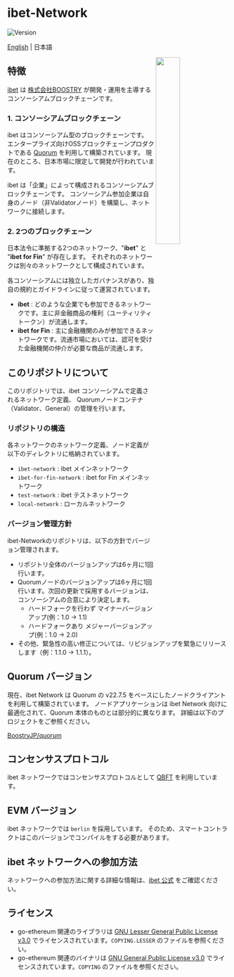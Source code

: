 # ibet-Network

<p>
  <img alt="Version" src="https://img.shields.io/badge/version-2.1-blue.svg?cacheSeconds=2592000" />
</p>

[English](./README.md) | 日本語

<img width="33%" align="right" src="https://user-images.githubusercontent.com/963333/130191619-f1f0c342-ab8f-499d-b8f8-52309c13d2cb.png"/>

## 特徴

[ibet](https://ibet.jp/) は [株式会社BOOSTRY](https://boostry.co.jp/) が開発・運用を主導するコンソーシアムブロックチェーンです。

### 1. コンソーシアムブロックチェーン

ibet はコンソーシアム型のブロックチェーンです。
エンタープライズ向けOSSブロックチェーンプロダクトである [Quorum](https://consensys.net/quorum/) を利用して構築されています。
現在のところ、日本市場に限定して開発が行われています。

ibet は「企業」によって構成されるコンソーシアムブロックチェーンです。
コンソーシアム参加企業は自身のノード（非Validatorノード）を構築し、ネットワークに接続します。

### 2. 2つのブロックチェーン

日本法令に準拠する2つのネットワーク、"**ibet**" と "**ibet for Fin**" が存在します。
それぞれのネットワークは別々のネットワークとして構成されています。

各コンソーシアムには独立したガバナンスがあり、独自の規約とガイドラインに従って運営されています。

- **ibet** : どのような企業でも参加できるネットワークです。主に非金融商品の権利（ユーティリティトークン）が流通します。
- **ibet for Fin** : 主に金融機関のみが参加できるネットワークです。流通市場においては、認可を受けた金融機関の仲介が必要な商品が流通します。


## このリポジトリについて

このリポジトリでは、ibet コンソーシアムで定義されるネットワーク定義、
Quorumノードコンテナ（Validator、General）の管理を行います。

### リポジトリの構造

各ネットワークのネットワーク定義、ノード定義が以下のディレクトリに格納されています。

- `ibet-network` : ibet メインネットワーク
- `ibet-for-fin-network` : ibet for Fin メインネットワーク
- `test-network` : ibet テストネットワーク
- `local-network` : ローカルネットワーク

### バージョン管理方針

ibet-Networkのリポジトリは、以下の方針でバージョン管理されます。

- リポジトリ全体のバージョンアップは6ヶ月に1回行います。
- Quorumノードのバージョンアップは6ヶ月に1回行います。次回の更新で採用するバージョンは、コンソーシアムの合意により決定します。
  - ハードフォークを行わず マイナーバージョンアップ(例：1.0 -> 1.1)
  - ハードフォークあり メジャーバージョンアップ(例：1.0 -> 2.0)
- その他、緊急性の高い修正については、リビジョンアップを緊急にリリースします（例：1.1.0 -> 1.1.1）。


## Quorum バージョン

現在、ibet Network は Quorum の v22.7.5 をベースにしたノードクライアントを利用して構築されています。
ノードアプリケーションは ibet Network 向けに最適化されて、Quorum 本体のものとは部分的に異なります。
詳細は以下のプロジェクトをご参照ください。

[BoostryJP/quorum](https://github.com/BoostryJP/quorum)

## コンセンサスプロトコル

ibet ネットワークではコンセンサスプロトコルとして [QBFT](https://arxiv.org/abs/2002.03613) を利用しています。

## EVM バージョン

ibet ネットワークでは `berlin` を採用しています。
そのため、スマートコントラクトはこのバージョンでコンパイルをする必要があります。

## ibet ネットワークへの参加方法

ネットワークへの参加方法に関する詳細な情報は、[ibet 公式](https://ibet.jp/) をご確認ください。

## ライセンス

- go-ethereum 関連のライブラリは [GNU Lesser General Public License v3.0](https://www.gnu.org/licenses/lgpl-3.0.en.html) でライセンスされています。`COPYING.LESSER` のファイルを参照ください。
- go-ethereum 関連のバイナリは [GNU General Public License v3.0](https://www.gnu.org/licenses/gpl-3.0.en.html) でライセンスされています。`COPYING` のファイルを参照ください。

